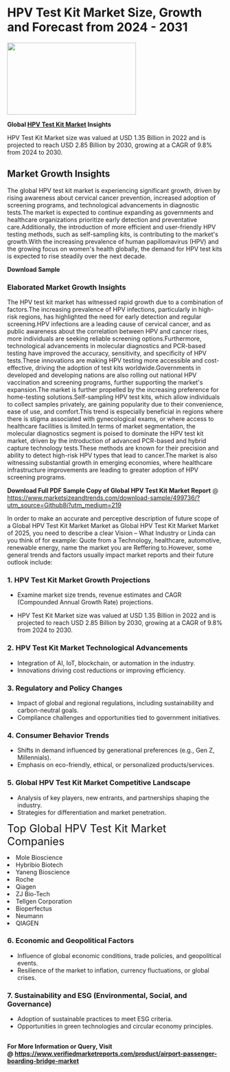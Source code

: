 <H1>HPV Test Kit Market Size, Growth and Forecast from 2024 - 2031</H1><img class="aligncenter size-medium wp-image-584254" src="https://thirdeyenews.in/wp-content/uploads/2024/09/Global-Market-Research-300x168.jpeg" alt="" width="300" height="168" /><p><strong>Global&nbsp;<a href="https://www.marketsizeandtrends.com/download-sample/499736/?utm_source=Github8j?utm_medium=219">HPV Test Kit Market</a> Insights</strong></p><p>HPV Test Kit Market size was valued at USD 1.35 Billion in 2022 and is projected to reach USD 2.85 Billion by 2030, growing at a CAGR of 9.8% from 2024 to 2030.</p><p><h2>Market Growth Insights</h2> The global HPV test kit market is experiencing significant growth, driven by rising awareness about cervical cancer prevention, increased adoption of screening programs, and technological advancements in diagnostic tests.The market is expected to continue expanding as governments and healthcare organizations prioritize early detection and preventative care.Additionally, the introduction of more efficient and user-friendly HPV testing methods, such as self-sampling kits, is contributing to the market's growth.With the increasing prevalence of human papillomavirus (HPV) and the growing focus on women's health globally, the demand for HPV test kits is expected to rise steadily over the next decade.<p><strong>Download Sample</strong></p> <h3>Elaborated Market Growth Insights</h3> The HPV test kit market has witnessed rapid growth due to a combination of factors.The increasing prevalence of HPV infections, particularly in high-risk regions, has highlighted the need for early detection and regular screening.HPV infections are a leading cause of cervical cancer, and as public awareness about the correlation between HPV and cancer rises, more individuals are seeking reliable screening options.Furthermore, technological advancements in molecular diagnostics and PCR-based testing have improved the accuracy, sensitivity, and specificity of HPV tests.These innovations are making HPV testing more accessible and cost-effective, driving the adoption of test kits worldwide.Governments in developed and developing nations are also rolling out national HPV vaccination and screening programs, further supporting the market's expansion.The market is further propelled by the increasing preference for home-testing solutions.Self-sampling HPV test kits, which allow individuals to collect samples privately, are gaining popularity due to their convenience, ease of use, and comfort.This trend is especially beneficial in regions where there is stigma associated with gynecological exams, or where access to healthcare facilities is limited.In terms of market segmentation, the molecular diagnostics segment is poised to dominate the HPV test kit market, driven by the introduction of advanced PCR-based and hybrid capture technology tests.These methods are known for their precision and ability to detect high-risk HPV types that lead to cancer.The market is also witnessing substantial growth in emerging economies, where healthcare infrastructure improvements are leading to greater adoption of HPV screening programs.<p><span class=""><strong>Download Full PDF Sample Copy of Global HPV Test Kit Market Report</strong> @ <a href="https://www.marketsizeandtrends.com/download-sample/499736/?utm_source=Github8j?utm_medium=219" target="_blank">https://www.marketsizeandtrends.com/download-sample/499736/?utm_source=Github8j?utm_medium=219</a></span></p><p>In order to make an accurate and perceptive description of future scope of a Global&nbsp;HPV Test Kit Market Market as Global&nbsp;HPV Test Kit Market Market of 2025, you need to describe a clear Vision &ndash; What Industry or Linda can you think of for example: Quote from a Technology, healthcare, automotive, renewable energy, name the market you are Reffering to.However, some general trends and factors usually impact market reports and their future outlook include:</p><h3>1.&nbsp;<strong>HPV Test Kit Market Growth Projections</strong></h3><ul><li>Examine market size trends, revenue estimates and CAGR (Compounded Annual Growth Rate) projections.</li><li><p>HPV Test Kit Market size was valued at USD 1.35 Billion in 2022 and is projected to reach USD 2.85 Billion by 2030, growing at a CAGR of 9.8% from 2024 to 2030.</p></li></ul><h3>2.&nbsp;<strong>HPV Test Kit Market Technological Advancements</strong></h3><ul><li>Integration of AI, IoT, blockchain, or automation in the industry.</li><li>Innovations driving cost reductions or improving efficiency.</li></ul><h3>3.&nbsp;<strong>Regulatory and Policy Changes</strong></h3><ul><li>Impact of global and regional regulations, including sustainability and carbon-neutral goals.</li><li>Compliance challenges and opportunities tied to government initiatives.</li></ul><h3>4.&nbsp;<strong>Consumer Behavior Trends</strong></h3><ul><li>Shifts in demand influenced by generational preferences (e.g., Gen Z, Millennials).</li><li>Emphasis on eco-friendly, ethical, or personalized products/services.</li></ul><h3>5.&nbsp;<strong>Global HPV Test Kit Market Competitive Landscape</strong></h3><ul><li>Analysis of key players, new entrants, and partnerships shaping the industry.</li><li>Strategies for differentiation and market penetration.</li></ul><p data-pm-slice="1 1 []"><span style="color: inherit; font-family: inherit; font-size: 25px;">Top Global HPV Test Kit Market Companies</span></p><div class="" data-test-id=""><p><li>Mole Bioscience</li><li> Hybribio Biotech</li><li> Yaneng Bioscience</li><li> Roche</li><li> Qiagen</li><li> ZJ Bio-Tech</li><li> Tellgen Corporation</li><li> Bioperfectus</li><li> Neumann</li><li> QIAGEN</li></p></div><h3>6.&nbsp;<strong>Economic and Geopolitical Factors</strong></h3><ul><li>Influence of global economic conditions, trade policies, and geopolitical events.</li><li>Resilience of the market to inflation, currency fluctuations, or global crises.</li></ul><h3>7.&nbsp;<strong>Sustainability and ESG (Environmental, Social, and Governance)</strong></h3><ul><li>Adoption of sustainable practices to meet ESG criteria.</li><li>Opportunities in green technologies and circular economy principles.</li></ul><h2><strong style="font-size: 14px;">For More Information or Query, Visit @&nbsp;</strong><a style="background-color: #ffffff; font-size: 14px;" href="https://www.marketsizeandtrends.com/report/hpv-test-kit-market/" target="_blank">https://www.verifiedmarketreports.com/product/airport-passenger-boarding-bridge-market</a></h2>